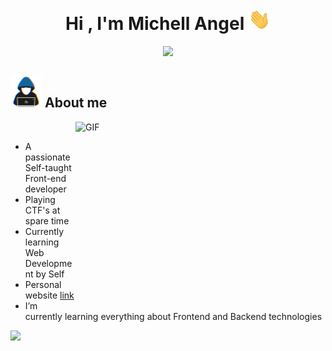 <h1 align="center"><b>Hi , I'm Michell Angel </b><img src="https://github.com/Michell2022/Michell2022/blob/main/images/hi.gif?raw=true" width="35"></h1>

<p align="center">
  <a href="https://github.com/Michell2022/readme-typing-svg"><img src="https://readme-typing-svg.herokuapp.com?font=Time+New+Roman&color=2E3DB3&size=25&center=true&vCenter=true&width=600&height=50&lines=Full+Stack+Developer;Programming+is+my+passion"></a>
</p>

<picture><img src = "https://github.com/Michell2022/Michell2022/blob/main/images/about_me.gif?raw=true" width = 50px></picture> **About me**
---

<img align="right" top="500" height="300" width="400" alt="GIF" src="https://media.giphy.com/media/SWoSkN6DxTszqIKEqv/giphy.gif">

<br>

- A passionate Self-taught Front-end developer
- Playing CTF's at spare time
- Currently learning Web Development by Self
- Personal website [link](https://miandev.netlify.app/#inicio)
- I’m currently learning everything about Frontend and Backend technologies



<img src="https://user-images.githubusercontent.com/73097560/115834477-dbab4500-a447-11eb-908a-139a6edaec5c.gif"><br><br>














<!--
**Michell2022/Michell2022** is a ✨ _special_ ✨ repository because its `README.md` (this file) appears on your GitHub profile.

Here are some ideas to get you started:

- 🔭 I’m currently working on ...
- 🌱 I’m currently learning ...
- 👯 I’m looking to collaborate on ...
- 🤔 I’m looking for help with ...
- 💬 Ask me about ...
- 📫 How to reach me: ...
- 😄 Pronouns: ...
- ⚡ Fun fact: ...
-->
